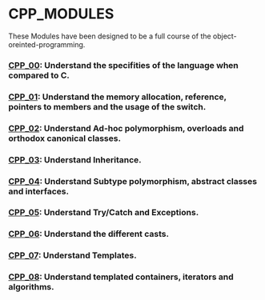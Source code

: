 # CPP_MODULES
These Modules have been designed to be a full course of the object-oreinted-programming.

### [CPP_00](https://github.com/Saxsori/CPP_MODULE/blob/main/CPP_MODULE_00/readme.md): Understand the specifities of the language when compared to C.
### [CPP_01](https://github.com/Saxsori/CPP_MODULE/blob/main/CPP_MODULE_01/readme.md): Understand the memory allocation, reference, pointers to members and the usage of the switch.
### [CPP_02](https://github.com/Saxsori/CPP_MODULE/blob/main/CPP_MODULE_02/readme.md): Understand Ad-hoc polymorphism, overloads and orthodox canonical classes.
### [CPP_03](https://github.com/Saxsori/CPP_MODULE/blob/main/CPP_MODULE_03/readme.md): Understand Inheritance.
### [CPP_04](https://github.com/Saxsori/CPP_MODULE/blob/main/CPP_MODULE_04/readme.md): Understand Subtype polymorphism, abstract classes and interfaces.
### [CPP_05](https://github.com/Saxsori/CPP_MODULE/blob/main/CPP_MODULE_05/readme.md): Understand Try/Catch and Exceptions.
### [CPP_06](https://github.com/Saxsori/CPP_MODULE/blob/main/CPP_MODULE_06/readme.md): Understand the different casts.
### [CPP_07](https://github.com/Saxsori/CPP_MODULE/blob/main/CPP_MODULE_07/readme.md): Understand Templates.
### [CPP_08](https://github.com/Saxsori/CPP_MODULE/blob/main/CPP_MODULE_08/readme.md): Understand templated containers, iterators and algorithms.
